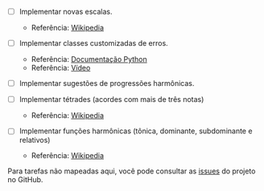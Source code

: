 - [ ] Implementar novas escalas.
    - Referência: [Wikipedia](https://en.wikipedia.org/wiki/List_of_musical_scales_and_modes)

- [ ] Implementar classes customizadas de erros.
    - Referência: [Documentação Python](https://docs.python.org/3/tutorial/errors.html#user-defined-exceptions)
    - Referência: [Vídeo](https://youtu.be/sJpNfZqLpoI)

- [ ] Implementar sugestões de progressões harmônicas.

- [ ] Implementar tétrades (acordes com mais de três notas)
    - Referência: [Wikipedia](https://pt.wikipedia.org/wiki/T%C3%A9trade)

- [ ] Implementar funções harmônicas (tônica, dominante, subdominante e relativos)
    - Referência: [Wikipedia](https://pt.wikipedia.org/wiki/Fun%C3%A7%C3%A3o_(m%C3%BAsica))

Para tarefas não mapeadas aqui, você pode consultar as [issues](https://github.com/kaiodt/notas-musicais/issues) do projeto no GitHub.